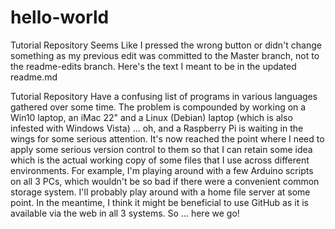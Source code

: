 # hello-world
Tutorial Repository
Seems Like I pressed the wrong button or didn't change something as my previous edit was committed to the Master branch, not to the readme-edits branch.
Here's the text I meant to be in the updated readme.md

Tutorial Repository Have a confusing list of programs in various languages gathered over some time. The problem is compounded by working on a Win10 laptop, an iMac 22" and a Linux (Debian) laptop (which is also infested with Windows Vista) ... oh, and a Raspberry Pi is waiting in the wings for some serious attention. It's now reached the point where I need to apply some serious version control to them so that I can retain some idea which is the actual working copy of some files that I use across different environments. For example, I'm playing around with a few Arduino scripts on all 3 PCs, which wouldn't be so bad if there were a convenient common storage system. I'll probably play around with a home file server at some point.
In the meantime, I think it might be beneficial to use GitHub as it is available via the web in all 3 systems. So ... here we go!
